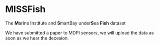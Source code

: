 # MISSFish
The <b>M</b>arine <b>I</b>nstitute and <b>S</b>martBay under<b>S</b>ea  <b>Fish</b> dataset

We have submitted a paper to MDPI sensors, we will upload the data  as soon as we hear the decesion. 
